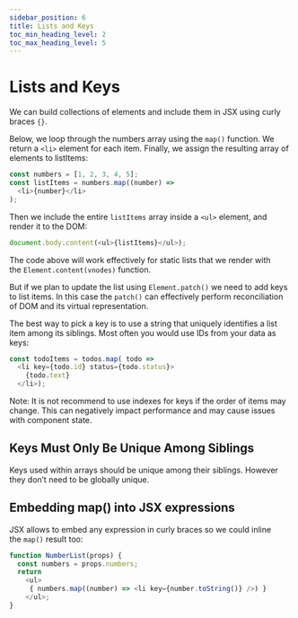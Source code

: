 ```yaml
---
sidebar_position: 6
title: Lists and Keys
toc_min_heading_level: 2
toc_max_heading_level: 5
---
```


# Lists and Keys

We can build collections of elements and include them in JSX using curly braces `{}`.

Below, we loop through the numbers array using the `map()` function. We return a `<li>` element for each item. Finally, we assign the resulting array of elements to listItems:

```js
const numbers = [1, 2, 3, 4, 5];
const listItems = numbers.map((number) =>
  <li>{number}</li>
);
```

Then we include the entire `listItems` array inside a `<ul>` element, and render it to the DOM:

```js
document.body.content(<ul>{listItems}</ul>);
```

The code above will work effectively for static lists that we render with the `Element.content(vnodes)` function.

But if we plan to update the list using `Element.patch()` we need to add keys to list items. In this case the `patch()` can effectively perform reconciliation of DOM and its virtual representation.

The best way to pick a key is to use a string that uniquely identifies a list item among its siblings. Most often you would use IDs from your data as keys:

```js
const todoItems = todos.map( todo =>
  <li key={todo.id} status={todo.status}>
    {todo.text}
  </li>);
```

Note: It is not recommend to use indexes for keys if the order of items may change. This can negatively impact performance and may cause issues with component state.

## Keys Must Only Be Unique Among Siblings

Keys used within arrays should be unique among their siblings. However they don’t need to be globally unique.

## Embedding map() into JSX expressions

JSX allows to embed any expression in curly braces so we could inline the `map()` result too:

```js
function NumberList(props) {
  const numbers = props.numbers;
  return
    <ul>
     { numbers.map((number) => <li key={number.toString()} />) }
    </ul>;
}
```
